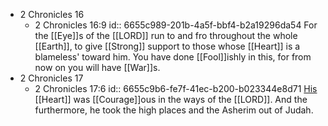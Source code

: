 - 2 Chronicles 16
	- 2 Chronicles 16:9
	  id:: 6655c989-201b-4a5f-bbf4-b2a19296da54
	  For the [[Eye]]s of the [[LORD]] run to and fro throughout the whole [[Earth]], to give [[Strong]] support to those whose [[Heart]] is a blameless' toward him. You have done [[Fool]]ishly in this, for from now on you will have [[War]]s.
- 2 Chronicles 17
	- 2 Chronicles 17:6
	  id:: 6655c9b6-fe7f-41ec-b200-b023344e8d71
	  [His]([[Jehoshaphat]]) [[Heart]] was [[Courage]]ous in the ways of the [[LORD]]. And the furthermore, he took the high places and the Asherim out of Judah.